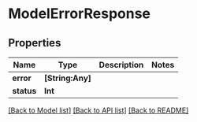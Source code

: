 # ModelErrorResponse

## Properties
Name | Type | Description | Notes
------------ | ------------- | ------------- | -------------
**error** | **[String:Any]** |  | 
**status** | **Int** |  | 

[[Back to Model list]](../README.md#documentation-for-models) [[Back to API list]](../README.md#documentation-for-api-endpoints) [[Back to README]](../README.md)


